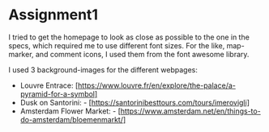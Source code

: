 # Assignment1
I tried to get the homepage to look as close as possible to the one in the specs, which required me to use different font sizes. 
For the like, map-marker, and comment icons, I used them from the font awesome library.

I used 3 background-images for the different webpages:
- Louvre Entrace: [https://www.louvre.fr/en/explore/the-palace/a-pyramid-for-a-symbol]
- Dusk on Santorini: - [https://santorinibesttours.com/tours/imerovigli]
- Amsterdam Flower Market: - [https://www.amsterdam.net/en/things-to-do-amsterdam/bloemenmarkt/]

